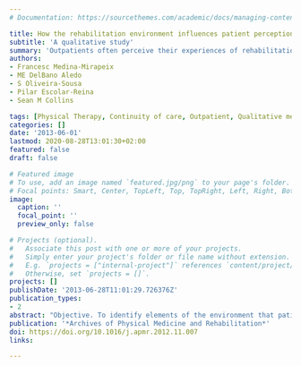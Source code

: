 ```yaml
---
# Documentation: https://sourcethemes.com/academic/docs/managing-content/

title: How the rehabilitation environment influences patient perception of service quality
subtitle: 'A qualitative study'
summary: 'Outpatients often perceive their experiences of rehabilitation care as non-connected or non-coherent over time.'
authors:
- Francesc Medina-Mirapeix
- ME DelBano Aledo
- S Oliveira-Sousa
- Pilar Escolar-Reina
- Sean M Collins

tags: [Physical Therapy, Continuity of care, Outpatient, Qualitative methods]
categories: []
date: '2013-06-01'
lastmod: 2020-08-28T13:01:30+02:00
featured: false
draft: false

# Featured image
# To use, add an image named `featured.jpg/png` to your page's folder.
# Focal points: Smart, Center, TopLeft, Top, TopRight, Left, Right, BottomLeft, Bottom, BottomRight.
image:
  caption: ''
  focal_point: ''
  preview_only: false

# Projects (optional).
#   Associate this post with one or more of your projects.
#   Simply enter your project's folder or file name without extension.
#   E.g. `projects = ["internal-project"]` references `content/project/deep-learning/index.md`.
#   Otherwise, set `projects = []`.
projects: []
publishDate: '2013-06-28T11:01:29.726376Z'
publication_types:
- 2
abstract: "Objective. To identify elements of the environment that patients consider when evaluating the quality of a care experience in outpatient rehabilitation settings. Design. A qualitative study using a modified grounded theory approach. Data collection used semistructured interviewing during 9 focus groups. Setting. Three postacute ambulatory centers in metropolitan areas. Participants. Adults (N=57; 33 men, 24 women) undergoing outpatient rehabilitation for musculoskeletal conditions/injuries. Interventions. Not applicable. Main Outcome Measures. Not applicable. Results. Participants perceived the quality of rehabilitation service on the basis of their experiences with environmental factors, including 3 physical factors (facility design, ambient conditions, and social factors) and 4 organizational factors (duration of attendance, interruptions during delivery of care, waiting times in the sequence of treatment, and patient safety). Conclusions. This study identifies the specific environmental attributes that patients consider important when evaluating the quality of outpatient rehabilitation settings and develops a patient-based framework for assessing the overall perception of service quality. Further research should work to develop self-report questionnaires about patient experiences with the environment in rehabilitation services to provide empirical and quantitative evidence. "
publication: '*Archives of Physical Medicine and Rehabilitation*'
doi: https://doi.org/10.1016/j.apmr.2012.11.007
links:

---
```


